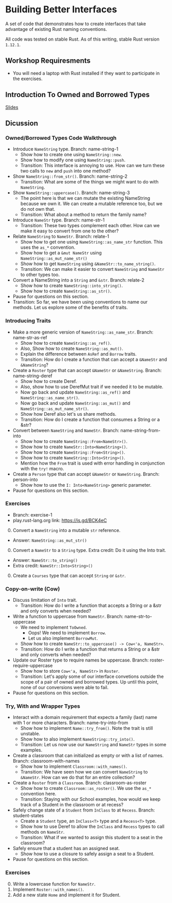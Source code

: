 # Building Better Interfaces

A set of code that demonstrates how to create interfaces that take advantage of existing Rust naming conventions.

All code was tested on stable Rust. As of this writing, stable Rust version `1.12.1`.

## Workshop Requiresments

* You will need a laptop with Rust installed if they want to participate in the exercises.

## Introduction To Owned and Borrowed Types

[Slides](https://docs.google.com/presentation/d/1kH5xXvHj9CU1_OfYXM4oaeo3VVzAyhUlcW9LNirCQwI/edit?usp=sharing)

## Dicussion

### Owned/Borrowed Types Code Walkthrough

* Introduce `NameString` type. Branch: name-string-1
   * Show how to create one using `NameString::new`.
   * Show how to modify one using `NameString::push`.
   * Transition: This interface is annoying to use. How can we turn these two calls to `new` and `push` into one method?
* Show `NameString::from_str()`. Branch: name-string-2
   * Transition: What are some of the things we might want to do with `NameString`.
* Show `NameString::uppercase()`. Branch: name-string-3
   * The point here is that we can mutate the existing NameString because we own it. We can create a mutable reference too, but we do not own that.
   * Transition: What about a method to return the family name?
* Introduce `NameStr` type. Branch: name-str-1
   * Transition: These two types complement each other. How can we make it easy to convert from one to the other?
* Relate `NameString` to `NameStr`. Branch: relate-1
  * Show how to get one using `NameString::as_name_str` function. This uses the `as_*` convention.
  * Show how to get a `&mut NameStr` using `NameString::as_mut_name_str()`
  * Show how to get `NameString` using `&NameStr::to_name_string()`.
  * Transition: We can make it easier to convert `NameString` and `NameStr` to other types too.
* Convert a NameString into a `String` and `&str`. Branch: relate-2
  * Show how to create `NameString::into_string()`.
  * Show how to create `NameString::as_str()`.
* Pause for questions on this section.
* Transition: So far, we have been using conventions to name our methods. Let us explore some of the benefits of traits.

### Introducing Traits

* Make a more generic version of `NameString::as_name_str`. Branch: name-str-as-ref
  * Show how to create `NameString::as_ref()`.
  * Also, Show how to create `NameString::as_mut()`.
  * Explain the difference between `AsRef` and `Borrow` traits.
  * Transition: How do I create a function that can accept a `&NameStr` and `&NameString`?
* Create a `Roster` type that can accept `&NameStr` or `&NameString`. Branch: name-string-deref
  * Show how to create Deref.
  * Also, show how to use DerefMut trait if we needed it to be mutable.
  * Now go back and update `NameString::as_ref()` and `NameString::as_name_str()`.
  * Now go back and update `NameString::as_mut()` and `NameString::as_mut_name_str()`.
  * Show how Deref also let's us share methods.
  * Transition: How do I create a function that consumes a String or a &str?
* Convert between `NameString` and `NameStr`. Branch: name-string-from-into
  * Show how to create `NameString::From<NameStr>()`.
  * Show how to create `NameStr::Into<NameString>()`.
  * Show how to create `NameString::From<String>()`.
  * Show how to create `NameString::Into<String>()`.
  * Mention how the `From` trait is used with error handling in conjunction with the `try!` macro.
* Create a `Person` type that can accept `&NameStr` or `NameString`. Branch: person-into
  * Show how to use the `I: Into<NameString>` generic parameter.
* Pause for questions on this section.

### Exercises

* Branch: exercise-1
* play.rust-lang.org link: https://is.gd/BCK4eC

0. Convert a `NameString` into a mutable `str` reference.
  * Answer: `NameString::as_mut_str()`
0. Convert a `NameStr` to a `String` type. Extra credit: Do it using the Into trait.
  * Answer: `NameStr::to_string()`
  * Extra credit: `NameStr::Into<String>()`
0. Create a `Courses` type that can accept `String` or `&str`.

### Copy-on-write (Cow)

* Discuss limitation of `Into` trait.
   * Transition: How do I write a function that accepts a String or a &str and only converts when needed?
* Write a function to uppercase from `NameStr`. Branch: name-str-to-uppercase
  * We need to implement `ToOwned`.
    * Oops! We need to implement `Borrow`.
    * Let us also implement `BorrowMut`.
  * Show how to create `NameStr::to_uppercase() -> Cow<'a, NameStr>`.
  * Transition: How do I write a function that returns a String or a &str and only converts when needed?
* Update our Roster type to require names be uppercase. Branch: roster-require-uppercase
  * Show how to store `Cow<'a, NameStr>` in `Roster`.
  * Transition: Let's apply some of our interface convetions outside the scope of a pair of owned and borrowed types. Up until this point, none of our conversions were able to fail.
* Pause for questions on this section.

### Try, With and Wrapper Types

* Interact with a domain requirement that expects a family (last) name with 1 or more characters. Branch: name-try-into-from
  * Show how to implement `Name::try_from()`. Note the trait is still unstable.
  * Show how to also implement `NameString::try_into()`.
  * Transition: Let us now use our `NameString` and `NameStr` types in some examples.
* Create a classroom that can initialized as empty or with a list of names. Branch: classroom-with-names
  * Show how to implement `Classroom::with_names()`.
  * Transition: We have seen how we can convert `NameString` to `&NameStr`. How can we do that for an entire collection?
* Create a `Roster` from a `Classroom`. Branch: classroom-as-roster
  * Show how to create `Classroom::as_roster()`. We use the `as_*` convention here.
  * Transition: Staying with our School examples, how would we keep track of a Student in the classroom or at recess?
* Safely change state of a `Student` from `InClass` to at `Recess`. Branch: student-states
  * Create a `Student` type, an `InClass<T>` type and a `Recess<T>` type.
  * Show how to use Deref to allow the `InClass` and `Recess` types to call methods on `NameStr`.
  * Transition: What if we wanted to assign this student to a seat in the classroom?
* Safely ensure that a student has an assigned seat.
  * Show how to use a closure to safely assign a seat to a Student.
* Pause for questions on this section.

### Exercises

0. Write a lowercase function for `NameStr`.
0. Implement `Roster::with_names()`.
0. Add a new state `Home` and implement it for Student.
